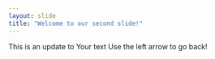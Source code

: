 ```yaml
---
layout: slide
title: "Welcome to our second slide!"
---
```

This is an update to Your text
Use the left arrow to go back!
